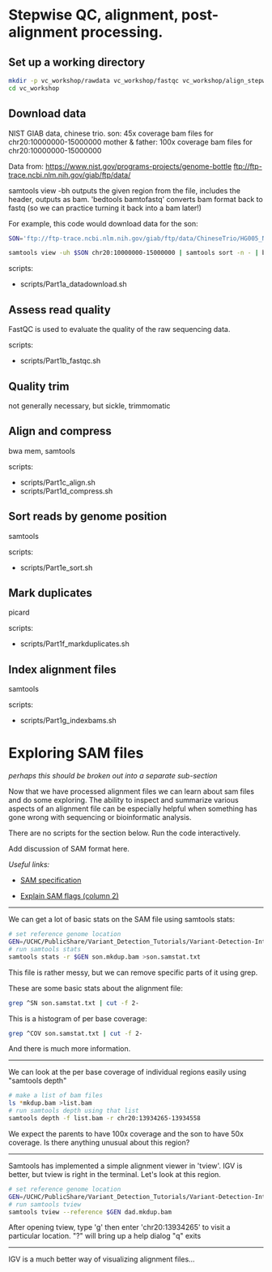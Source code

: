 # Stepwise QC, alignment, post-alignment processing. #

## Set up a working directory ##
```bash
mkdir -p vc_workshop/rawdata vc_workshop/fastqc vc_workshop/align_stepwise vc_workshop/scripts
cd vc_workshop
```

## Download data ##

NIST GIAB data, chinese trio. 
son: 45x coverage bam files for chr20:10000000-15000000
mother & father: 100x coverage bam files for chr20:10000000-15000000

Data from:
https://www.nist.gov/programs-projects/genome-bottle
ftp://ftp-trace.ncbi.nlm.nih.gov/giab/ftp/data/

samtools view -bh <file> <region> outputs the given region from the file, includes the header, outputs as bam. 
'bedtools bamtofastq' converts bam format back to fastq (so we can practice turning it back into a bam later!)

For example, this code would download data for the son:

```bash
SON='ftp://ftp-trace.ncbi.nlm.nih.gov/giab/ftp/data/ChineseTrio/HG005_NA24631_son/HG005_NA24631_son_HiSeq_300x/basespace_45x_bams_vcfs_PerFlowCell/150424_HG005_Homogeneity_02_FCA-22108087/150424_HG005_Homogeneity_FCA_Combined-23168145/150424-HG005-Homogeneity-FCA-Combined_S1.bam'

samtools view -uh $SON chr20:10000000-15000000 | samtools sort -n - | bedtools bamtofastq -i /dev/stdin/ -fq son.1.fq -fq2 son.2.fq
```


scripts:
- scripts/Part1a_datadownload.sh

## Assess read quality ##

FastQC is used to evaluate the quality of the raw sequencing data. 

scripts: 
- scripts/Part1b_fastqc.sh

## Quality trim ##

not generally necessary, but sickle, trimmomatic

## Align and compress ##

bwa mem, samtools

scripts:	
- scripts/Part1c_align.sh<br>
- scripts/Part1d_compress.sh

## Sort reads by genome position ##

samtools

scripts:	
- scripts/Part1e_sort.sh

## Mark duplicates ##

picard

scripts:
- scripts/Part1f_markduplicates.sh

## Index alignment files ##

samtools

scripts:
- scripts/Part1g_indexbams.sh

# Exploring SAM files #

_perhaps this should be broken out into a separate sub-section_

Now that we have processed alignment files we can learn about sam files and do some exploring. The ability to inspect and summarize various aspects of an alignment file can be especially helpful when something has gone wrong with sequencing or bioinformatic analysis. 

There are no scripts for the section below. Run the code interactively. 

Add discussion of SAM format here. 

_Useful links:_
- [SAM specification](https://samtools.github.io/hts-specs/SAMv1.pdf)

- [Explain SAM flags (column 2)](https://broadinstitute.github.io/picard/explain-flags.html)

___

We can get a lot of basic stats on the SAM file using samtools stats:

```bash
# set reference genome location
GEN=/UCHC/PublicShare/Variant_Detection_Tutorials/Variant-Detection-Introduction-GATK_all/resources_all/Homo_sapiens_assembly38.fasta
# run samtools stats
samtools stats -r $GEN son.mkdup.bam >son.samstat.txt
```
This file is rather messy, but we can remove specific parts of it using grep. 

These are some basic stats about the alignment file:

```bash
grep ^SN son.samstat.txt | cut -f 2-
```

This is a histogram of per base coverage:

```bash
grep ^COV son.samstat.txt | cut -f 2-
```
And there is much more information. 

___

We can look at the per base coverage of individual regions easily using "samtools depth"

```bash
# make a list of bam files
ls *mkdup.bam >list.bam
# run samtools depth using that list
samtools depth -f list.bam -r chr20:13934265-13934558
```

We expect the parents to have 100x coverage and the son to have 50x coverage. Is there anything unusual about this region?

___

Samtools has implemented a simple alignment viewer in 'tview'. IGV is better, but tview is right in the terminal. Let's look at this region. 

```bash
# set reference genome location
GEN=/UCHC/PublicShare/Variant_Detection_Tutorials/Variant-Detection-Introduction-GATK_all/resources_all/Homo_sapiens_assembly38.fasta
# run samtools tview
samtools tview --reference $GEN dad.mkdup.bam
```

After opening tview, type 'g' then enter 'chr20:13934265' to visit a particular location. 
"?" will bring up a help dialog
"q" exits

___

IGV is a much better way of visualizing alignment files...

